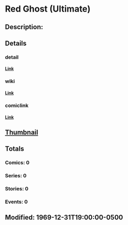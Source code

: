 # Red Ghost (Ultimate)
## Description: 
## Details
### detail
#### [Link](http://marvel.com/characters/1895/red_ghost?utm_campaign=apiRef&utm_source=225578a89fc76f3d20fbffda5d17a88d)
### wiki
#### [Link](http://marvel.com/universe/Red%20Ghost%20(Ultimate)?utm_campaign=apiRef&utm_source=225578a89fc76f3d20fbffda5d17a88d)
### comiclink
#### [Link](http://marvel.com/comics/characters/1011238/red_ghost_ultimate?utm_campaign=apiRef&utm_source=225578a89fc76f3d20fbffda5d17a88d)
## [Thumbnail](http://i.annihil.us/u/prod/marvel/i/mg/b/40/image_not_available.jpg)
## Totals
### Comics: 0
### Series: 0
### Stories: 0
### Events: 0
## Modified: 1969-12-31T19:00:00-0500